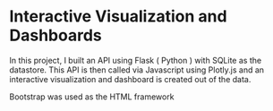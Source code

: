 # Interactive Visualization and Dashboards 

In this project, I built an API using Flask ( Python ) with SQLite as the datastore. This API is then called via Javascript using Plotly.js and an interactive visualization and dashboard is created out of the data. 

Bootstrap was used as the HTML framework 


